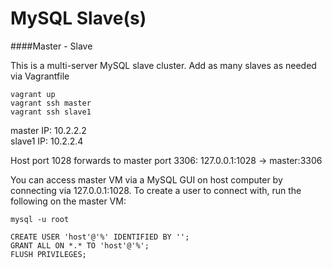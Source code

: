 MySQL Slave(s)
===

####Master - Slave

This is a multi-server MySQL slave cluster.  Add as many slaves as needed via Vagrantfile

```vagrant up```  
```vagrant ssh master```  
```vagrant ssh slave1```  

master IP: 10.2.2.2  
slave1 IP: 10.2.2.4

Host port 1028 forwards to master port 3306: 127.0.0.1:1028 -> master:3306

You can access master VM via a MySQL GUI on host computer by connecting via 127.0.0.1:1028.  To create a user to connect with, run the following on the master VM:
```
mysql -u root  

CREATE USER 'host'@'%' IDENTIFIED BY '';
GRANT ALL ON *.* TO 'host'@'%';
FLUSH PRIVILEGES;
```
